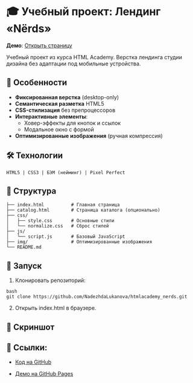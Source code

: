 # 🎓 Учебный проект: Лендинг «Nёrds» 

**Демо**: [Открыть страницу](https://nadezhdalukanova.github.io/htmlacademy_nerds/)

Учебный проект из курса HTML Academy. Верстка лендинга студии дизайна без адаптации под мобильные устройства.

## 📌 Особенности
- **Фиксированная верстка** (desktop-only)
- **Семантическая разметка** HTML5
- **CSS-стилизация** без препроцессоров
- **Интерактивные элементы**:
  - Ховер-эффекты для кнопок и ссылок
  - Модальное окно с формой
- **Оптимизированные изображения** (ручная компрессия)

## 🛠 Технологии
```plaintext
HTML5 | CSS3 | БЭМ (нейминг) | Pixel Perfect
```

## 📂 Структура

```htmlacademy_nerds/
├── index.html          # Главная страница
├── catalog.html        # Страница каталога (опционально)
├── css/
│   ├── style.css       # Основные стили
│   └── normalize.css   # Сброс стилей
├── js/
│   └── script.js       # Базовый JavaScript
├── img/                # Оптимизированные изображения
└── README.md
```

## 🚀 Запуск
1. Клонировать репозиторий:
```
bash
git clone https://github.com/NadezhdaLukanova/htmlacademy_nerds.git
```
2. Открыть index.html в браузере.

## 📸 Скриншот


## 🔗 Ссылки:

- [Код на GitHub](https://github.com/NadezhdaLukanova/htmlacademy_nerds)

- [Демо на GitHub Pages](https://nadezhdalukanova.github.io/htmlacademy_nerds/)
